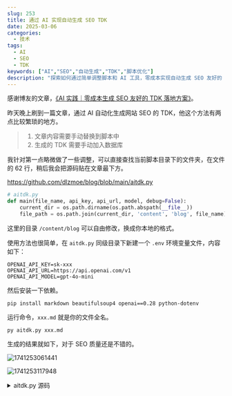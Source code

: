 ```yaml
---
slug: 253
title: 通过 AI 实现自动生成 SEO TDK
date: 2025-03-06
categories:
  - 技术
tags:
  - AI
  - SEO
  - TDK
keywords: ["AI","SEO","自动生成","TDK","脚本优化"]
description: "探索如何通过简单调整脚本和 AI 工具，零成本实现自动生成 SEO 友好的 TDK，提升网站优化效率。"
---
```


感谢博友的文章，[《AI 实践｜零成本生成 SEO 友好的 TDK 落地方案》](https://blog.ops-coffee.cn/s/ai-powered-seo-automation-for-tdk-generation.html)。

昨天晚上刷到一篇文章，通过 AI 自动化生成网站 SEO 的 TDK，他这个方法有两点比较繁琐的地方。

> 1. 文章内容需要手动替换到脚本中
> 2. 生成的 TDK 需要手动加入数据库


我针对第一点略微做了一些调整，可以直接查找当前脚本目录下的文件夹，在文件的 62 行，稍后我会把源码贴在文章最下方。

https://github.com/dlzmoe/blog/blob/main/aitdk.py

```py
# aitdk.py
def main(file_name, api_key, api_url, model, debug=False):
    current_dir = os.path.dirname(os.path.abspath(__file__))
    file_path = os.path.join(current_dir, 'content', 'blog', file_name)
```

这里的目录 `/content/blog` 可以自由修改，换成你本地的格式。

使用方法也很简单，在 `aitdk.py` 同级目录下新建一个 `.env` 环境变量文件，内容如下：

```shell
OPENAI_API_KEY=sk-xxx
OPENAI_API_URL=https://api.openai.com/v1
OPENAI_API_MODEL=gpt-4o-mini
```

然后安装一下依赖。

```shell
pip install markdown beautifulsoup4 openai==0.28 python-dotenv
```

运行命令，`xxx.md` 就是你的文件全名。

```shell
py aitdk.py xxx.md
```

生成的结果就如下，对于 SEO 质量还是不错的。

![1741253061441](https://imgurl.zishu.me/2025/03/1741253061441.webp)

![1741253117948](https://imgurl.zishu.me/2025/03/1741253117948.webp)


<details>
<summary>aitdk.py 源码</summary>

```py
import os
import json
import markdown
from bs4 import BeautifulSoup
import openai
from dotenv import load_dotenv
import argparse

# 加载环境变量
load_dotenv()

def extract_text_from_markdown(file_path):
    with open(file_path, 'r', encoding='utf-8') as file:
        md_content = file.read()
    
    html_content = markdown.markdown(md_content)
    soup = BeautifulSoup(html_content, 'html.parser')
    text_content = soup.get_text()
    
    return text_content

def generate_seo_content(text, api_key, api_url, model, debug=False):
    openai.api_key = api_key
    if api_url:
        openai.api_base = api_url

    prompt = f"请根据文章内容从 SEO 友好的角度提取出标题、关键词和描述:\n\n{text}\n\n请以 JSON 格式输出，包含 slug、title、keywords 和 description 字段。"
    
    try:
        response = openai.ChatCompletion.create(
            model=model,
            messages=[
                {"role": "system", "content": "你是一个 SEO 专家，擅长提炼文章的核心内容并生成优化的元数据。"},
                {"role": "user", "content": prompt}
            ]
        )
        
        content = response.choices[0].message['content']
        # 只在 debug 模式下输出 API 响应
        if debug:
            print("API Response:", content)
        return content
    except Exception as e:
        print(f"Error calling OpenAI API: {e}")
        return None

def parse_seo_content(content):
    try:
        # 尝试直接解析 JSON
        return json.loads(content)
    except json.JSONDecodeError:
        # 如果直接解析失败，尝试提取 JSON 部分
        try:
            start = content.index('{')
            end = content.rindex('}') + 1
            json_str = content[start:end]
            return json.loads(json_str)
        except (ValueError, json.JSONDecodeError):
            print("无法解析 API 返回的内容为 JSON 格式")
            return None

def main(file_name, api_key, api_url, model, debug=False):
    current_dir = os.path.dirname(os.path.abspath(__file__))
    file_path = os.path.join(current_dir, 'content', 'blog', file_name)
    
    if not os.path.exists(file_path):
        print(f"错误：文件 '{file_path}' 不存在。")
        return

    text_content = extract_text_from_markdown(file_path)
    seo_content = generate_seo_content(text_content, api_key, api_url, model, debug)
    
    if seo_content:
        seo_data = parse_seo_content(seo_content)
        if seo_data:
            print(json.dumps(seo_data, ensure_ascii=False, indent=2))
        else:
            print("无法生成有效的 SEO 数据")
    else:
        print("生成 SEO 内容失败")

if __name__ == "__main__":
    parser = argparse.ArgumentParser(description="从 Markdown 文件生成 SEO 内容")
    parser.add_argument("file_name", help="Markdown 文件名称 (位于 content/blog/目录下)")
    parser.add_argument("--api_key", default=os.getenv("OPENAI_API_KEY"), help="OpenAI API 密钥")
    parser.add_argument("--api_url", default=os.getenv("OPENAI_API_URL"), help="OpenAI API URL")
    parser.add_argument("--model", default=os.getenv("OPENAI_API_MODEL"), help="OpenAI 模型名称")
    parser.add_argument("--debug", action="store_true", help="开启调试模式，显示 API 响应")
    
    args = parser.parse_args()

    if not args.api_key:
        print("错误：未提供 API 密钥。请在命令行参数中指定或在.env 文件中设置 OPENAI_API_KEY。")
    else:
        main(args.file_name, args.api_key, args.api_url, args.model, args.debug)

```

</details>